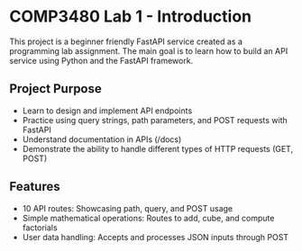 # COMP3480 Lab 1 - Introduction

This project is a beginner friendly FastAPI service created as a programming lab assignment. The main goal is to learn how to build an API service using Python and the FastAPI framework. 

## Project Purpose

- Learn to design and implement API endpoints
- Practice using query strings, path parameters, and POST requests with FastAPI
- Understand documentation in APIs (/docs)
- Demonstrate the ability to handle different types of HTTP requests (GET, POST)

## Features

- 10 API routes: Showcasing path, query, and POST usage
- Simple mathematical operations: Routes to add, cube, and compute factorials
- User data handling: Accepts and processes JSON inputs through POST
